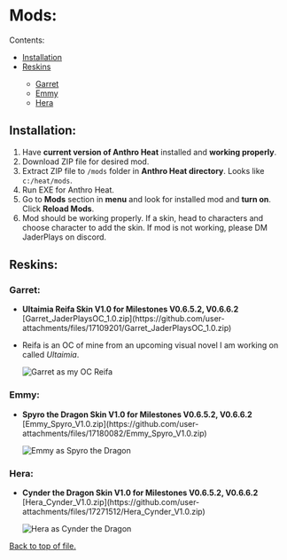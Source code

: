 <h1 id="top">Mods:</h1>

<div>
  <p>Contents:</p>
  <ul>
    <li><a href="#install">Installation</a></li>
    <li><a href="#reskins">Reskins</a></li>
      <ul>
        <li><a href="#garret">Garret</a></li>
        <li><a href="#emmy">Emmy</a></li>
        <li><a href="#hera">Hera</a></li>
      </ul>
  </ul>
</div>

<h2 id="install">Installation:</h2>
<ol>
  <li>Have <b>current version of Anthro Heat</b> installed and <b>working properly</b>.</li>
  <li>Download ZIP file for desired mod.</li>
  <li>Extract ZIP file to <code>/mods</code> folder in <b>Anthro Heat directory</b>. Looks like <code>c:/heat/mods</code>.</li>
  <li>Run EXE for Anthro Heat.</li>
  <li>Go to <b>Mods</b> section in <b>menu</b> and look for installed mod and <b>turn on</b>. Click <b>Reload Mods</b>.</li>
  <li>Mod should be working properly. If a skin, head to characters and choose character to add the skin. If mod is not working, please DM JaderPlays on discord.</li>
</ol>

<h2 id="reskins">Reskins:</h2>
  <h3 id="garret">Garret:</h3>
  <ul>
    <li><p><b>Ultaimia Reifa Skin V1.0 for Milestones V0.6.5.2, V0.6.6.2</b> [Garret_JaderPlaysOC_1.0.zip](https://github.com/user-attachments/files/17109201/Garret_JaderPlaysOC_1.0.zip)</p></li>
    <li><p>Reifa is an OC of mine from an upcoming visual novel I am working on called <i>Ultaimia</i>.</p></li>
    <img src="https://github.com/user-attachments/assets/76d1d40f-358a-4c36-bb94-e99d561aedc8" alt="Garret as my OC Reifa">
  </ul>
  
  <h3 id="emmy">Emmy:</h3>
  <ul>
    <li><p><b>Spyro the Dragon Skin V1.0 for Milestones V0.6.5.2, V0.6.6.2</b> [Emmy_Spyro_V1.0.zip](https://github.com/user-attachments/files/17180082/Emmy_Spyro_V1.0.zip)</p></li>
    <img src="https://github.com/user-attachments/assets/506c888e-e349-413f-a623-cc5d58bb6e9c" alt="Emmy as Spyro the Dragon">
  </ul>
  
  <h3 id="hera">Hera:</h3>
  <ul>
    <li><p><b>Cynder the Dragon Skin V1.0 for Milestones V0.6.5.2, V0.6.6.2</b> [Hera_Cynder_V1.0.zip](https://github.com/user-attachments/files/17271512/Hera_Cynder_V1.0.zip)</p></li>
    <img src="https://github.com/user-attachments/assets/c4d7f06a-c38f-43d8-93d2-b88b9304a95f" alt="Hera as Cynder the Dragon">
  </ul>

  <a href="#top">Back to top of file.</a>

